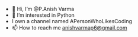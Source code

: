 - 👋 Hi, I’m @P.Anish Varma
- 👀 I’m interested in Python
- I own a channel named APersonWhoLikesCoding
- 📫 How to reach me anishvarmap6@gmail.com

<!---
A9strongguy/A9strongguy is a ✨ special ✨ repository because its `README.md` (this file) appears on your GitHub profile.
You can click the Preview link to take a look at your changes.
--->
